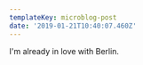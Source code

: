 ```yaml
---
templateKey: microblog-post
date: '2019-01-21T10:40:07.460Z'
---
```


I'm already in love with Berlin.

